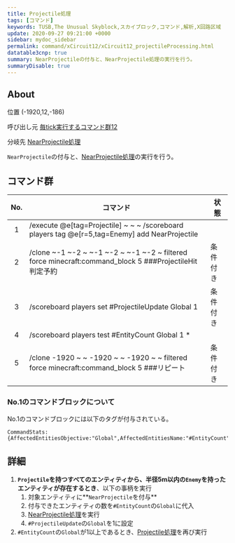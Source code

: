 ```yaml
---
title: Projectile処理
tags: [コマンド]
keywords: TUSB,The Unusual Skyblock,スカイブロック,コマンド,解析,X回路区域
update: 2020-09-27 09:21:00 +0000
sidebar: mydoc_sidebar
permalink: command/xCircuit12/xCircuit12_projectileProcessing.html
datatable3cnp: true
summary: NearProjectileの付与と、NearProjectile処理の実行を行う。
summaryDisable: true
---
```


## About

<span class="tagYellow">位置</span> (-1920,12,-186)

<span class="tagBlack">呼び出し元</span> [毎tick実行するコマンド群12]({{site.baseurl}}/command/xCircuit12/xCircuit12_command.html)

<span class="tagBlue">分岐先</span> [NearProjectile処理]({{site.baseurl}}/command/xCircuit12/xCircuit12_nearProjectileProcessing.html)

`NearProjectile`の付与と、[NearProjectile処理]({{site.baseurl}}/command/xCircuit12/xCircuit12_nearProjectileProcessing.html)の実行を行う。

## コマンド群

<div class="datatable3cnp-begin"></div>

|No.|コマンド|状態|
|:-:|-|-|
|1|/execute @e[tag=Projectile] ~ ~ ~ /scoreboard players tag @e[r=5,tag=Enemy] add NearProjectile|
|2|/clone ~-1 ~-2 ~ ~-1 ~-2 ~ ~-1 ~-2 ~ filtered force minecraft:command_block 5 ###ProjectileHit判定予約|条件付き|
|3|/scoreboard players set #ProjectileUpdate Global 1|条件付き|
|4|/scoreboard players test #EntityCount Global 1 *|
|5|/clone -1920 ~ ~ -1920 ~ ~ -1920 ~ ~ filtered force minecraft:command_block 5 ###リピート|条件付き|

<div class="datatable3cnp-end"></div>

### No.1のコマンドブロックについて

No.1のコマンドブロックには以下のタグが付与されている。

```mcfunction
CommandStats:{AffectedEntitiesObjective:"Global",AffectedEntitiesName:"#EntityCount"}
```

## 詳細

1. **`Projectile`を持つすべてのエンティティから、半径5m以内の`Enemy`を持ったエンティティが存在するとき**、以下の事柄を実行
   1. 対象エンティティに**`NearProjectile`を付与**
   2. 付与できたエンティティの数を`#EntityCount`の`Global`に代入
   3. [NearProjectile処理]({{site.baseurl}}/command/xCircuit12/xCircuit12_nearProjectileProcessing.html)を実行
   4. `#ProjectileUpdate`の`Global`を1に設定
2. `#EntityCount`の`Global`が1以上であるとき、[Projectile処理]({{site.baseurl}}/comand/xCircuit12/xCircuit12_projectileProcessing.html)を再び実行
